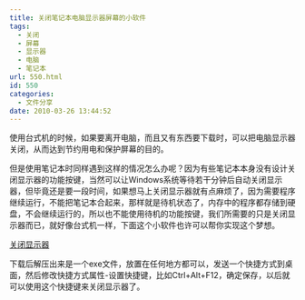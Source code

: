 ```yaml
---
title: 关闭笔记本电脑显示器屏幕的小软件
tags:
  - 关闭
  - 屏幕
  - 显示器
  - 电脑
  - 笔记本
url: 550.html
id: 550
categories:
  - 文件分享
date: 2010-03-26 13:44:52
---
```


使用台式机的时候，如果要离开电脑，而且又有东西要下载时，可以把电脑显示器关闭，从而达到节约用电和保护屏幕的目的。  

但是使用笔记本时同样遇到这样的情况怎么办呢？因为有些笔记本本身没有设计关闭显示器的功能按键，当然可以让Windows系统等待若干分钟后自动关闭显示器，但毕竟还是要一段时间，如果想马上关闭显示器就有点麻烦了，因为需要程序继续运行，不能把笔记本合起来，那样就是待机状态了，内存中的程序都存储到硬盘，不会继续运行的，所以也不能使用待机的功能按键，我们所需要的只是关闭显示器而已，就好像台式机一样，下面这个小软件也许可以帮你实现这个梦想。  

[关闭显示器](https://res.cloudinary.com/flyash/raw/upload/v1562834292/itcao/%E5%85%B3%E9%97%AD%E6%98%BE%E7%A4%BA%E5%99%A8_mvbazi.zip)  

下载后解压出来是一个exe文件，放置在任何地方都可以，发送一个快捷方式到桌面，然后修改快捷方式属性-设置快捷键，比如Ctrl+Alt+F12，确定保存，以后就可以使用这个快捷键来关闭显示器了。